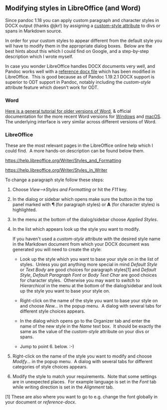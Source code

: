 ## Modifying styles in LibreOffice (and Word)

Since pandoc 1.18 you can apply custom paragraph and character styles in DOCX output (thanks @jkr!) by assigning a [custom-style attribute] to divs or spans in Markdown source. 

In order for your custom styles to appear different from the default style you will have to modify them in the appropriate dialog boxes.  Below are the best hints about this which I could find on Google, and a step-by-step description which I wrote myself. 

In case you wonder LibreOffice handles DOCX documents very well, and Pandoc works well with a [reference docx file](https://pandoc.org/MANUAL.html#option--reference-doc) which has been modified in LibreOffice.  This is good because as of Pandoc 1.19.2.1 DOCX support is superior to ODT support in Pandoc, notably including the *custom-style* attribute feature which doesn't work for ODT. 

### Word

[Here is a general tutorial for older versions of Word](http://shaunakelly.com/word/styles/modifyastyle.html), & official documentation for the more recent Word versions for [Windows](https://support.office.com/en-us/article/Customize-or-create-new-styles-in-Word-d38d6e47-f6fc-48eb-a607-1eb120dec563) and [macOS](https://support.office.com/en-us/article/Customize-styles-in-Word-for-Mac-1ef7d8e1-1506-4b21-9e81-adc5f698f86a). The underlying interface is very similar across different versions of Word.

### LibreOffice

These are the most relevant pages in the LibreOffice online help which I could find.  A more hands-on description can be found below them. 

<https://help.libreoffice.org/Writer/Styles_and_Formatting>

<https://help.libreoffice.org/Writer/Styles_in_Writer>

To change a paragraph style follow these steps:

1.  Choose *View--&gt;Styles and Formatting* or hit the *F11* key. 

2.  In the dialog or sidebar which opens make sure the button in the top panel marked with **¶** (for paragraph styles) or **A** (for character styles) is highlighted. 

3.  In the menu at the bottom of the dialog/sidebar choose *Applied Styles*. 

4.  In the list which appears look up the style you want to modify. 

    If you haven't used a *custom-style* attribute with the desired style name in the Markdown document from which your DOCX document was generated you will need to create the style:

    -   Look up the style which you want to base your style on in the list of styles.  Unless you got anything more special in mind *Default Style* or *Text Body* are good choices for paragraph styles[1] and *Default Style*, *Default Paragraph Font* or *Body Text Char* are good choices for character styles.  Otherwise you may want to switch to *Hierarchical* in the menu at the bottom of the dialog/sidebar and look up the style you want to base your style on. 

    -   Right-click on the name of the style you want to base your style on and choose *New...* in the popup menu.  A dialog with several tabs for different style choices appears. 

    -   In the dialog which opens go to the Organizer tab and enter the name of the new style in the *Name* text box.  It should be exactly the same as the value of the *custom-style* attribute on your divs or spans. 

    -   Jump to point 6. below. :-)

5.  Right-click on the name of the style you want to modify and choose *Modify...* in the popup menu.  A dialog with several tabs for different categories of style choices appears. 

6.  Modify the style to match your requirements.  Note that some settings are in unexpected places.  For example language is set in the *Font* tab while writing direction is set in the *Alignment* tab. 


[1] These are also where you want to go to e.g. change the font globally in your document or *reference-docx*.

  [custom-style attribute]: https://pandoc.org/MANUAL.html#output "Pandoc Manual"
  [pandoc manual page]: http://pandoc.org/MANUAL.html
